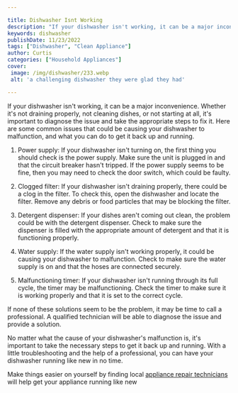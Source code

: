 ```yaml
---

title: Dishwasher Isnt Working
description: "If your dishwasher isn't working, it can be a major inconvenience. Whether it's not draining properly, not cleaning dishes, or not...lets find out"
keywords: dishwasher
publishDate: 11/23/2022
tags: ["Dishwasher", "Clean Appliance"]
author: Curtis
categories: ["Household Appliances"]
cover: 
 image: /img/dishwasher/233.webp
 alt: 'a challenging dishwasher they were glad they had'

---
```


If your dishwasher isn't working, it can be a major inconvenience. Whether it's not draining properly, not cleaning dishes, or not starting at all, it's important to diagnose the issue and take the appropriate steps to fix it. Here are some common issues that could be causing your dishwasher to malfunction, and what you can do to get it back up and running.

1. Power supply: If your dishwasher isn't turning on, the first thing you should check is the power supply. Make sure the unit is plugged in and that the circuit breaker hasn't tripped. If the power supply seems to be fine, then you may need to check the door switch, which could be faulty.

2. Clogged filter: If your dishwasher isn't draining properly, there could be a clog in the filter. To check this, open the dishwasher and locate the filter. Remove any debris or food particles that may be blocking the filter.

3. Detergent dispenser: If your dishes aren't coming out clean, the problem could be with the detergent dispenser. Check to make sure the dispenser is filled with the appropriate amount of detergent and that it is functioning properly.

4. Water supply: If the water supply isn't working properly, it could be causing your dishwasher to malfunction. Check to make sure the water supply is on and that the hoses are connected securely.

5. Malfunctioning timer: If your dishwasher isn't running through its full cycle, the timer may be malfunctioning. Check the timer to make sure it is working properly and that it is set to the correct cycle.

If none of these solutions seem to be the problem, it may be time to call a professional. A qualified technician will be able to diagnose the issue and provide a solution.

No matter what the cause of your dishwasher's malfunction is, it's important to take the necessary steps to get it back up and running. With a little troubleshooting and the help of a professional, you can have your dishwasher running like new in no time.

Make things easier on yourself by finding local <a href="/pages/appliance-repair-technicians/">appliance repair technicians</a> will help get your appliance running like new